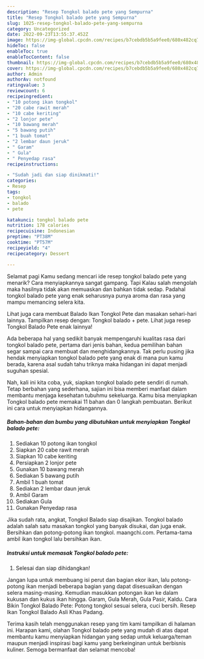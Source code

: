 ```yaml
---
description: "Resep Tongkol balado pete yang Sempurna"
title: "Resep Tongkol balado pete yang Sempurna"
slug: 1025-resep-tongkol-balado-pete-yang-sempurna
category: Uncategorized
date: 2022-09-23T13:55:37.452Z
image: https://img-global.cpcdn.com/recipes/b7cebdb5b5a9fee0/680x482cq70/tongkol-balado-pete-foto-resep-utama.jpg
hideToc: false
enableToc: true
enableTocContent: false
thumbnail: https://img-global.cpcdn.com/recipes/b7cebdb5b5a9fee0/680x482cq70/tongkol-balado-pete-foto-resep-utama.jpg
cover: https://img-global.cpcdn.com/recipes/b7cebdb5b5a9fee0/680x482cq70/tongkol-balado-pete-foto-resep-utama.jpg
author: Admin
authorAv: notfound
ratingvalue: 3
reviewcount: 6
recipeingredient:
- "10 potong ikan tongkol"
- "20 cabe rawit merah"
- "10 cabe keriting"
- "2 lonjor pete"
- "10 bawang merah"
- "5 bawang putih"
- "1 buah tomat"
- "2 lembar daun jeruk"
- " Garam"
- " Gula"
- " Penyedap rasa"
recipeinstructions:

- "Sudah jadi dan siap dinikmati!"
categories:
- Resep
tags:
- tongkol
- balado
- pete

katakunci: tongkol balado pete 
nutrition: 178 calories
recipecuisine: Indonesian
preptime: "PT38M"
cooktime: "PT57M"
recipeyield: "4"
recipecategory: Dessert

---
```



Selamat pagi Kamu sedang mencari ide resep tongkol balado pete yang menarik? Cara menyiapkannya sangat gampang. Tapi Kalau salah mengolah maka hasilnya tidak akan memuaskan dan bahkan tidak sedap. Padahal tongkol balado pete yang enak seharusnya punya aroma dan rasa yang mampu memancing selera kita.


Lihat juga cara membuat Balado Ikan Tongkol Pete dan masakan sehari-hari lainnya. Tampilkan resep dengan: Tongkol balado + pete. Lihat juga resep Tongkol Balado Pete enak lainnya!

Ada beberapa hal yang sedikit banyak mempengaruhi kualitas rasa dari tongkol balado pete, pertama dari jenis bahan, kedua pemilihan bahan segar sampai cara membuat dan menghidangkannya. Tak perlu pusing jika hendak menyiapkan tongkol balado pete yang enak di mana pun kamu berada, karena asal sudah tahu triknya maka hidangan ini dapat menjadi suguhan spesial.


Nah, kali ini kita coba, yuk, siapkan tongkol balado pete sendiri di rumah. Tetap berbahan yang sederhana, sajian ini bisa memberi manfaat dalam membantu menjaga kesehatan tubuhmu sekeluarga. Kamu bisa menyiapkan Tongkol balado pete memakai 11 bahan dan 0 langkah pembuatan. Berikut ini cara untuk menyiapkan hidangannya.

<!--inarticleads1-->

##### Bahan-bahan dan bumbu yang dibutuhkan untuk menyiapkan Tongkol balado pete:

1. Sediakan 10 potong ikan tongkol
1. Siapkan 20 cabe rawit merah
1. Siapkan 10 cabe keriting
1. Persiapkan 2 lonjor pete
1. Gunakan 10 bawang merah
1. Sediakan 5 bawang putih
1. Ambil 1 buah tomat
1. Sediakan 2 lembar daun jeruk
1. Ambil  Garam
1. Sediakan  Gula
1. Gunakan  Penyedap rasa


Jika sudah rata, angkat, Tongkol Balado siap disajikan. Tongkol balado adalah salah satu masakan tongkol yang banyak disukai, dan juga enak. Bersihkan dan potong-potong ikan tongkol. maangchi.com. Pertama-tama ambil ikan tongkol lalu bersihkan ikan. 

<!--inarticleads2-->

##### Instruksi untuk memasak Tongkol balado pete:


1. Selesai dan siap dihidangkan!

Jangan lupa untuk membuang isi perut dan bagian ekor ikan, lalu potong-potong ikan menjadi beberapa bagian yang dapat disesuaikan dengan selera masing-masing. Kemudian masukkan potongan ikan ke dalam kukusan dan kukus ikan hingga. Garam, Gula Merah, Gula Pasir, Kaldu. Cara Bikin Tongkol Balado Pete: Potong tongkol sesuai selera, cuci bersih. Resep Ikan Tongkol Balado Asli Khas Padang. 

Terima kasih telah menggunakan resep yang tim kami tampilkan di halaman ini. Harapan kami, olahan Tongkol balado pete yang mudah di atas dapat membantu kamu menyiapkan hidangan yang sedap untuk keluarga/teman maupun menjadi inspirasi bagi kamu yang berkeinginan untuk berbisnis kuliner. Semoga bermanfaat dan selamat mencoba!

